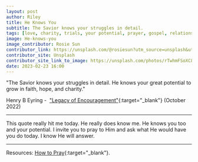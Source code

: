 ```yaml
---
layout: post
author: Riley
title: He Knows You
subtitle: The Savior knows your struggles in detail.
tags: [love, charity, trials, your potential, prayer, gospel, relationships]
image: He-knows-you
image_contributor: Rosie Sun
contributor_link: https://unsplash.com/@rosiesun?utm_source=unsplash&utm_medium=referral&utm_content=creditCopyText
contributor_site: Unsplash
contributor_site_link_to_image: https://unsplash.com/photos/rTwhmFSoXC8?utm_source=unsplash&utm_medium=referral&utm_content=creditCopyText
date: 2023-02-23 16:00
---
```


"The Savior knows your struggles in detail. He knows your great potential to grow in faith, hope, and charity."

Henry B Eyring -  ["Legacy of Encouragement"](https://www.churchofjesuschrist.org/study/general-conference/2022/10/51eyring?id=p30&lang=eng#p30){:target="_blank"} (October 2022)

***

This quote really hit me today. He really does know me. He knows you too and your potential. I invite you to pray to Him and ask what He would have you do today. I know He will answer.

***

Resources: [How to Pray](https://www.churchofjesuschrist.org/comeuntochrist/believe/god/how-to-pray){:target="_blank"}.
